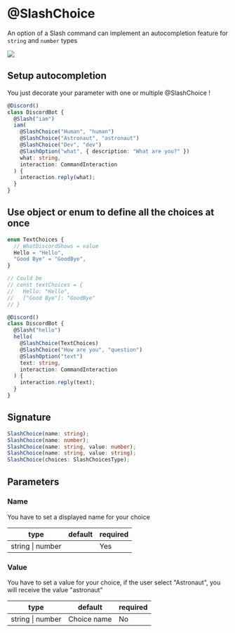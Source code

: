 # @SlashChoice

An option of a Slash command can implement an autocompletion feature for `string` and `number` types

![](../../../static/img/choices.png)

## Setup autocompletion

You just decorate your parameter with one or multiple @SlashChoice !

```ts
@Discord()
class DiscordBot {
  @Slash("iam")
  iam(
    @SlashChoice("Human", "human")
    @SlashChoice("Astronaut", "astronaut")
    @SlashChoice("Dev", "dev")
    @SlashOption("what", { description: "What are you?" })
    what: string,
    interaction: CommandInteraction
  ) {
    interaction.reply(what);
  }
}
```

## Use object or enum to define all the choices at once

```ts
enum TextChoices {
  // WhatDiscordShows = value
  Hello = "Hello",
  "Good Bye" = "GoodBye",
}

// Could be
// const textChoices = {
//   Hello: "Hello",
//   ["Good Bye"]: "GoodBye"
// }

@Discord()
class DiscordBot {
  @Slash("hello")
  hello(
    @SlashChoice(TextChoices)
    @SlashChoice("How are you", "question")
    @SlashOption("text")
    text: string,
    interaction: CommandInteraction
  ) {
    interaction.reply(text);
  }
}
```

## Signature

```ts
SlashChoice(name: string);
SlashChoice(name: number);
SlashChoice(name: string, value: number);
SlashChoice(name: string, value: string);
SlashChoice(choices: SlashChoicesType);
```

## Parameters

### Name

You have to set a displayed name for your choice

| type             | default | required |
| ---------------- | ------- | -------- |
| string \| number |         | Yes      |

### Value

You have to set a value for your choice, if the user select "Astronaut", you will receive the value "astronaut"

| type             | default     | required |
| ---------------- | ----------- | -------- |
| string \| number | Choice name | No       |
